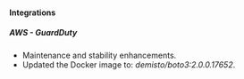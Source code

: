 
#### Integrations
##### AWS - GuardDuty
- Maintenance and stability enhancements.
- Updated the Docker image to: *demisto/boto3:2.0.0.17652*.